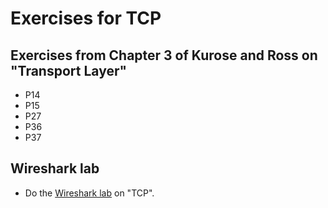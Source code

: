 # Exercises for TCP

## Exercises from Chapter 3 of Kurose and Ross on "Transport Layer"

* P14
* P15
* P27
* P36
* P37

## Wireshark lab 

* Do the [Wireshark lab](https://gaia.cs.umass.edu/kurose_ross/wireshark.php) on "TCP". 


